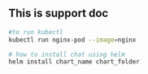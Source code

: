 ## This is support doc
```bash
#to run kubectl
kubectl run nginx-pod --image=nginx
```

```bash
# how to install chat using helm
helm install chart_name chart_folder
```
